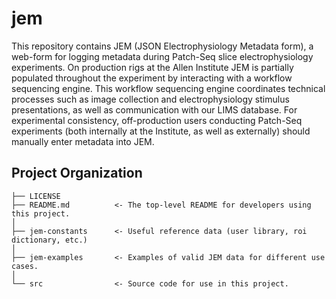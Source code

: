 jem
==============================

This repository contains JEM (JSON Electrophysiology Metadata form), a web-form for logging metadata during Patch-Seq slice electrophysiology experiments. On production rigs at the Allen Institute JEM is partially populated throughout the experiment by interacting with a workflow sequencing engine. This workflow sequencing engine coordinates technical processes such as image collection and electrophysiology stimulus presentations, as well as communication with our LIMS database. For experimental consistency, off-production users conducting Patch-Seq experiments (both internally at the Institute, as well as externally) should manually enter metadata into JEM.

Project Organization
------------

    ├── LICENSE
    ├── README.md          <- The top-level README for developers using this project.
    │
    ├── jem-constants      <- Useful reference data (user library, roi dictionary, etc.)
    │
    ├── jem-examples       <- Examples of valid JEM data for different use cases.
    │
    └── src                <- Source code for use in this project.
